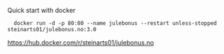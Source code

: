 Quick start with docker
```
  docker run -d -p 80:80 --name julebonus --restart unless-stopped steinarts01/julebonus.no:3.0
```

https://hub.docker.com/r/steinarts01/julebonus.no
